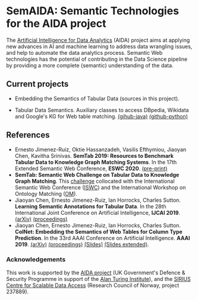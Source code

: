 # SemAIDA: Semantic Technologies for the AIDA project

The [Artificial Intelligence for Data Analytics](https://www.turing.ac.uk/research/research-projects/artificial-intelligence-data-analytics-aida) (AIDA) project aims at applying new advances in AI and machine learning to address data wrangling issues, and help to automate the data analytics process. Semantic Web technologies has the potential of contributing in the Data Science pipeline by providing a more complete (semantic) understanding of the data. 


## Current projects

- Embedding the Semantics of Tabular Data (sources in this project).

- Tabular Data Semantics.  Auxiliary classes to access DBpedia, Wikidata and Google's KG for Web table matching. [(gihub-java)](https://github.com/ernestojimenezruiz/tabular-data-semantics) [(github-python)](https://github.com/ernestojimenezruiz/tabular-data-semantics-py)



## References

- Ernesto Jimenez-Ruiz, Oktie Hassanzadeh, Vasilis Efthymiou, Jiaoyan Chen, Kavitha Srinivas. **SemTab 2019: Resources to Benchmark Tabular Data to Knowledge Graph Matching Systems**. In the 17th Extended Semantic Web Conference, **ESWC 2020**. [(pre-print)](https://openaccess.city.ac.uk/id/eprint/23907/)
- **SemTab: Semantic Web Challenge on Tabular Data to Knowledge Graph Matching**. This [challenge](http://www.cs.ox.ac.uk/isg/challenges/sem-tab/) collocated with the International Semantic Web Conference ([ISWC](https://iswc2020.semanticweb.org/)) and the International Workshop on Ontology Matching ([OM](http://om2020.ontologymatching.org/)). 
- Jiaoyan Chen, Ernesto Jimenez-Ruiz, Ian Horrocks, Charles Sutton. **Learning Semantic Annotations for Tabular Data**. In the 28th International Joint Conference on Artificial Intelligence, **IJCAI 2019**. [(arXiv)](https://arxiv.org/abs/1906.00781) [(proceedings)](https://www.ijcai.org/proceedings/2019/289) 
- Jiaoyan Chen, Ernesto Jimenez-Ruiz, Ian Horrocks, Charles Sutton. **ColNet: Embedding the Semantics of Web Tables for Column Type Prediction**. In the 33rd AAAI Conference on Artificial Intelligence. **AAAI 2019**. [(arXiv)](https://arxiv.org/abs/1811.01304) [(proceedings)](https://aaai.org/ojs/index.php/AAAI/article/view/3765)  [(Slides)](https://github.com/alan-turing-institute/SemAIDA/raw/master/AAAI19_ColNet_Slide.pdf) [(Slides extended)](https://github.com/alan-turing-institute/SemAIDA/raw/master/AIDA_ColNet_Slides_extended.pdf).


### Acknowledgements

This work is supported by the [AIDA project](https://www.turing.ac.uk/research/research-projects/artificial-intelligence-data-analytics-aida) (UK Government's Defence & Security Programme in support of the [Alan Turing Institute](https://www.turing.ac.uk/)), and the [SIRIUS Centre for Scalable Data Access](http://sirius-labs.no/) (Research Council of Norway, project 237889).
